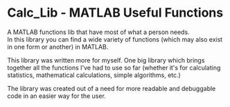 # Calc_Lib - MATLAB Useful Functions

A MATLAB functions lib that have most of what a person needs.\
In this library you can find a wide variety of functions (which may also exist in one form or another) in MATLAB.

This library was written more for myself. One big library which brings together all the functions I've had to use so far (whether it's for calculating statistics, mathematical calculations, simple algorithms, etc.)

The library was created out of a need for more readable and debuggable code in an easier way for the user.
